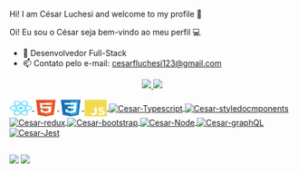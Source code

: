 Hi! I am César Luchesi and welcome to my profile  🤗

Oi! Eu sou o César seja bem-vindo ao meu perfil 💻

- 🔭 Desenvolvedor Full-Stack
- 📫 Contato pelo e-mail: cesarfluchesi123@gmail.com

<div align="center">
  <a href="https://github.com/CesarLuchesi">
 <img height="150em" margin-right="20px" src="https://github-readme-stats.vercel.app/api?username=CesarLuchesi&show_icons=true&theme=dracula&include_all_commits=true&count_private=true"/>
  <img height="150em" src="https://github-readme-stats.vercel.app/api/top-langs/?username=CesarLuchesi&layout=compact&langs_count=7&theme=dracula"/>
</div>
  
  <div style="display: inline_block", "justify-content: space-between" ><br>
  <img align="center" alt="Cesar-React" height="30" width="40" src="https://raw.githubusercontent.com/devicons/devicon/master/icons/react/react-original.svg">
  <img align="center" alt="Cesar-HTML" height="30" width="40" src="https://raw.githubusercontent.com/devicons/devicon/master/icons/html5/html5-original.svg">
  <img align="center" alt="Cesar-CSS" height="30" width="40" src="https://raw.githubusercontent.com/devicons/devicon/master/icons/css3/css3-original.svg">
  <img align="center" alt="Cesar-Js" height="30" width="40" src="https://raw.githubusercontent.com/devicons/devicon/master/icons/javascript/javascript-plain.svg">
  <img align="center" alt="Cesar-Typescript" height="30" width="40" src="https://cdn.jsdelivr.net/gh/devicons/devicon/icons/typescript/typescript-original.svg"> 
  <img align="center" alt="Cesar-styledocmponents" height="30" width="70" src="https://img.shields.io/badge/styled--components-DB7093?style=for-the-badge&logo=styled-components&logoColor=white"> 
  <img align="center" alt="Cesar-redux" height="30" width="40" src="https://cdn.jsdelivr.net/gh/devicons/devicon/icons/redux/redux-original.svg"> 
  <img align="center" alt="Cesar-bootstrap" height="30" width="40"  src="https://cdn.jsdelivr.net/gh/devicons/devicon@latest/icons/bootstrap/bootstrap-original-wordmark.svg" />   
  <img align="center" alt="Cesar-Node" height="30" width="40" src="https://cdn.jsdelivr.net/gh/devicons/devicon@latest/icons/nodejs/nodejs-original-wordmark.svg" />  
  <img align="center" alt="Cesar-graphQL" height="30" width="40" src="https://cdn.jsdelivr.net/gh/devicons/devicon@latest/icons/graphql/graphql-plain-wordmark.svg" />
  <img align="center" alt="Cesar-Jest" height="30" width="40" src="https://cdn.jsdelivr.net/gh/devicons/devicon@latest/icons/jest/jest-plain.svg" />
  
          
</div>

  ##
  
  <div align:"center">
  <a href = "mailto:cesarfluchesi123@gmail.com"><img src="https://img.shields.io/badge/-Gmail-%23333?style=for-the-badge&logo=gmail&logoColor=white" target="_blank"></a>
  <a href="https://www.linkedin.com/in/cesarluchesi/" target="_blank"><img src="https://img.shields.io/badge/-LinkedIn-%230077B5?style=for-the-badge&logo=linkedin&logoColor=white" target="_blank"></a> 
  </div>
